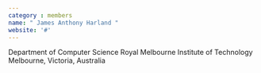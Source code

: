 ```yaml
---
category : members
name: " James Anthony Harland " 
website: '#'
---
```

Department of Computer Science
Royal Melbourne Institute of Technology
Melbourne, Victoria, Australia

